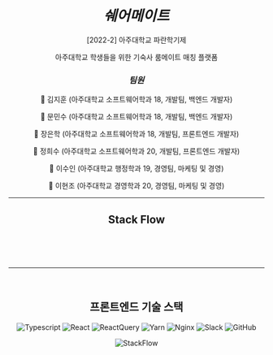 <div align="center">

# **_쉐어메이트_**

[2022-2] 아주대학교 파란학기제

<p></p>
아주대학교 학생들을 위한 기숙사 룸메이트 매칭 플랫폼

<p></p>

### **_팀원_**

👶 김지훈 (아주대학교 소프트웨어학과 18, 개발팀, 백엔드 개발자)

👶 문민수 (아주대학교 소프트웨어학과 18, 개발팀, 백엔드 개발자)

👶 장은학 (아주대학교 소프트웨어학과 18, 개발팀, 프론트엔드 개발자)

👶 정희수 (아주대학교 소프트웨어학과 20, 개발팀, 프론트엔드 개발자)

👶 이수인 (아주대학교 행정학과 19, 경영팀, 마케팅 및 경영)

👶 이현조 (아주대학교 경영학과 20, 경영팀, 마케팅 및 경영)

---

## **Stack Flow**

<br/>
<br/>

<br/>

---

<br/>

## 프론트엔드 기술 스택

![Typescript](https://img.shields.io/badge/TypeScript-3178C6.svg?style=for-the-badge&logo=TypeScript&logoColor=white)
![React](https://img.shields.io/badge/React-61DAFB.svg?style=for-the-badge&logo=React&logoColor=white)
![ReactQuery](https://img.shields.io/badge/ReactQuery-FF4154?style=for-the-badge&logo=Reactquery&logoColor=white)
![Yarn](https://img.shields.io/badge/Yarn-2C8EBB?style=for-the-badge&logo=Yarn&logoColor=white)
![Nginx](https://img.shields.io/badge/NGINX-009639.svg?style=for-the-badge&logo=NGINX&logoColor=white)
![Slack](https://img.shields.io/badge/Slack-4A154B?style=for-the-badge&logo=slack&logoColor=white)
![GitHub](https://img.shields.io/badge/github-%23121011.svg?style=for-the-badge&logo=github&logoColor=white)

![StackFlow](https://github.com/daangn/stackflow/raw/main/logo.svg)

</div>
